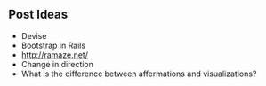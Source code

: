 ## Post Ideas

- Devise
- Bootstrap in Rails
- http://ramaze.net/
- Change in direction
- What is the difference between affermations and visualizations?
